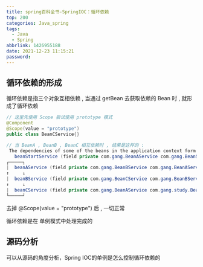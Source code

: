```yaml
---
title: spring百科全书-SpringIOC：循环依赖
top: 200
categories: Java_spring
tags:
  - Java
  - Spring
abbrlink: 1426955188
date: 2021-12-23 11:15:21
password:
---
```




<!--more-->

## 循环依赖的形成

循环依赖是指三个对象互相依赖 , 当通过 getBean 去获取依赖的 Bean 时 , 就形成了循环依赖

```java
// 这里先使用 Scope 尝试使用 prototype 模式 
@Component
@Scope(value = "prototype")
public class BeanCService{}

// 当 BeanA , BeanB , BeanC 相互依赖时 , 结果是这样的 :
 The dependencies of some of the beans in the application context form a cycle:
   beanStartService (field private com.gang.BeanAService com.gang.BeanStartService.beanAService)
┌─────┐
|  beanAService (field private com.gang.BeanBService com.gang.BeanAService.beanBService)
↑     ↓
|  beanBService (field private com.gang.BeanCService com.gang.BeanBService.beanCService)
↑     ↓
|  beanCService (field private com.gang.BeanAService com.gang.study.BeanCService.beanAService)
└─────┘
```

去掉 @Scope(value = "prototype") 后 , 一切正常

循环依赖是在 单例模式中处理完成的

## 源码分析

可以从源码的角度分析，Spring IOC的单例是怎么控制循环依赖的


